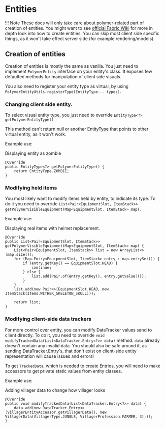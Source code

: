 # Entities
!!! Note
    These docs will only take care about polymer-related part of creation of entities.
    You might want to see [official Fabric Wiki](https://fabricmc.net/wiki/tutorial:entity)
    for more in depth look into how to create entities. 
    You can skip most client side specific things, as it won't take effect server side (for example rendering/models)

## Creation of entities

Creation of entities is mostly the same as vanilla. You just need to implement `PolymerEntity` interface
on your entity's class. It exposes few defaulted methods for manipulation of client side visuals.

You also need to register your entity type as virtual,
by using `PolymerEntityUtils.registerType(EntityType... types)`.

### Changing client side entity.
To select visual entity type, you just need to override `EntityType<?> getPolymerEntityType()`

This method can't return null or another EntityType that points to other virtual entity, as it won't work.

Example use:

Displaying entity as zombie
```
@Override
public EntityType<?> getPolymerEntityType() {
    return EntityType.ZOMBIE;
}
```

### Modifying held items
You most likely want to modify items held by entity, to indicate its type. To do it you need to override
`List<Pair<EquipmentSlot, ItemStack>> getPolymerVisibleEquipment(Map<EquipmentSlot, ItemStack> map)`.

Example use:

Displaying real items with helmet replacement.
```
@Override
public List<Pair<EquipmentSlot, ItemStack>> getPolymerVisibleEquipment(Map<EquipmentSlot, ItemStack> map) {
    List<Pair<EquipmentSlot, ItemStack>> list = new ArrayList<>(map.size());
    for (Map.Entry<EquipmentSlot, ItemStack> entry : map.entrySet()) {
        if (entry.getKey() == EquipmentSlot.HEAD) {
            continue;
        } else {
            list.add(Pair.of(entry.getKey(), entry.getValue()));
        }
    }
    list.add(new Pair<>(EquipmentSlot.HEAD, new ItemStack(Items.WITHER_SKELETON_SKULL)));

    return list;
}
```

### Modifying client-side data trackers
For more control over entity, you can modify DataTracker values send to client directly. To do it, you
need to override `void modifyTrackedData(List<DataTracker.Entry<?>> data)` method. `data` already doesn't contain any invalid data.
You should also be safe around it, as sending DataTracker.Entry's, that don't exist on client-side entity representation will cause issues and errors!

To get `TrackedData`, which is needed to create Entries, you will need to make accessors to get private static values from entity classes.

Example use:

Adding villager data to change how villager looks
```
@Override
public void modifyTrackedData(List<DataTracker.Entry<?>> data) {
    data.add(new DataTracker.Entry<>(VillagerEntityAccessor.getVillagerData(), new VillagerData(VillagerType.JUNGLE, VillagerProfession.FARMER, 3);));
}
```
